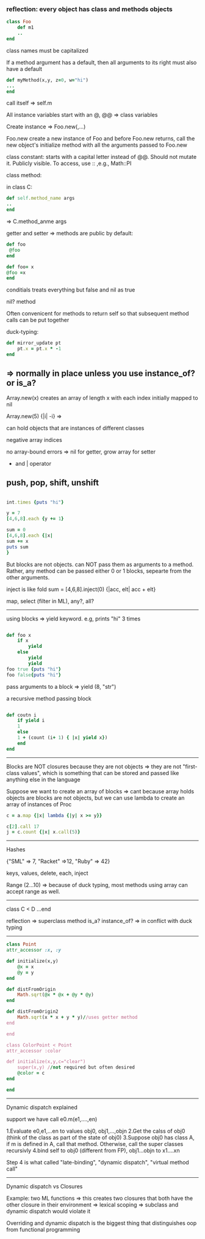 ### reflection: every object has class and methods objects
```ruby
class Foo
	def m1
	..
end

```

class names must be capitalized

If a method argument has a default, then all arguments to its right must also
have a default

```ruby
def myMethod(x,y, z=0, w="hi")
...
end

```

call itself => self.m

All instance variables start with an @, @@ => class variables

Create instance => Foo.new(,...)

Foo.new create a new instance of Foo and before Foo.new returns, call the new
object's initialize method with all the arguments passed to Foo.new

class constant: starts with a capital letter instead of @@. Should not mutate
it. Publicly visible. To access, use :: ,e.g., Math::PI

class method:

in class C:

```ruby
def self.method_name args
..
end
```

=> C.method_anme args

getter and setter => methods are public by default:

```ruby
def foo
 @foo
end

def foo= x
@foo =x
end
```

conditials treats everything but false and nil as true

nil? method

Often convenicent for methods to return self so that subsequent method calls
can be put together

duck-typing:

```ruby
def mirror_update pt
	pt.x = pt.x * -1
end
```

=> normally in place unless you use instance_of? or is_a?
-----
Array.new(x) creates an array of length x with each index initially mapped to
nil

Array.new(5) {|i| -i} =>

can hold objects that are instances of different classes

negative array indices

no array-bound errors => nil for getter, grow array for setter

+ and | operator

push, pop, shift, unshift
---------

```ruby

int.times {puts "hi"}

y = 7 
[4,6,8].each {y += 1}

sum = 0
[4,6,8].each {|x| 
sum += x
puts sum
}
```

But blocks are not objects. can NOT pass them as arguments to a method.
Rather, any method can be passed either 0 or 1 blocks, sepearte from the other
arguments.

inject is like fold
sum = [4,6,8].inject(0) {|acc, elt| acc + elt}

map, select (filter in ML), any?, all?

-------
using blocks => yield keyword. e.g, prints "hi" 3 times

```ruby

def foo x
	if x
		yield
	else
		yield
		yield
foo true {puts "hi"}
foo false{puts "hi"}
```

pass arguments to a block => yield (8, "str")

a recursive method passing block

```ruby

def coutn i
	if yield i
	1
	else
	1 + (count (i+ 1) { |x| yield x})
	end
end

```
------
Blocks are NOT closures because they are not objects => they are not
"first-class values", which is something that can be stored and passed like
anything else in the language

Suppose we want to create an array of blocks => cant because array holds
objects are blocks are not objects, but we can use lambda to create an array
of instances of Proc

```ruby
c = a.map {|x| lambda {|y| x >= y}}

c[2].call 17
j = c.count {|x| x.call(5)}

```
-------

Hashes

{"SML" => 7, "Racket" =>12, "Ruby" => 42}

keys, values, delete, each, inject

Range (2...10) => because of duck typing, most methods using array can accept
range as well.

---
class C < D ...end

reflection => superclass method
is_a? instance_of? => in conflict with duck typing

-----

```ruby
class Point
attr_accessor :x, :y

def initialize(x,y)
	@x = x
	@y = y
end

def distFromOrigin
	Math.sqrt(@x * @x + @y * @y)
end

def distFromOrigin2
	Math.sqrt(x * x + y * y)//uses getter method
end

end

class ColorPoint < Point
attr_accessor :color

def initialize(x,y,c="clear")
	super(x,y) //not required but often desired
	@color = c
end

end
```

-----
Dynamic dispatch explained

support we have call e0.m(e1,....,en)

1.Evaluate e0,e1,...en to values obj0, obj1,...,objn
2.Get the calss of obj0 (think of the class as part of the state of obj0)
3.Suppose obj0 has class A, if m is defined in A, call that method. Otherwise, call the super classes recursivly
4.bind self to obj0 (different from FP), obj1...objn to x1....xn

Step 4 is what called "late-binding", "dynamic dispatch", "virtual method call"


------
Dynamic dispatch vs Closures

Example: two ML functions
=> this creates two closures that both have the other closure in their environment => lexical scoping => subclass and dynamic dispatch would violate it

Overriding and dynamic dispatch is the biggest thing that distinguishes oop from functional programming
